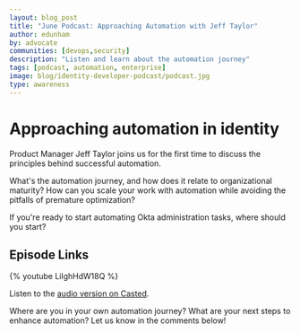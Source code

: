 ```yaml
---
layout: blog_post
title: "June Podcast: Approaching Automation with Jeff Taylor"
author: edunham
by: advocate
communities: [devops,security]
description: "Listen and learn about the automation journey"
tags: [podcast, automation, enterprise]
image: blog/identity-developer-podcast/podcast.jpg
type: awareness
---
```


# Approaching automation in identity

Product Manager Jeff Taylor joins us for the first time to discuss the principles behind successful automation. 

What's the automation journey, and how does it relate to organizational maturity? How can you scale your work with automation while avoiding the pitfalls of premature optimization? 

If you're ready to start automating Okta administration tasks, where should you start? 

## Episode Links

{% youtube LilghHdW18Q %} 

Listen to the [audio version on Casted](https://listen.casted.us/public/49/Workforce-Identity-Developer-Podcast-4ce90a5f/59f5cd1e). 

Where are you in your own automation journey? What are your next steps to enhance automation? Let us know in the comments below!


